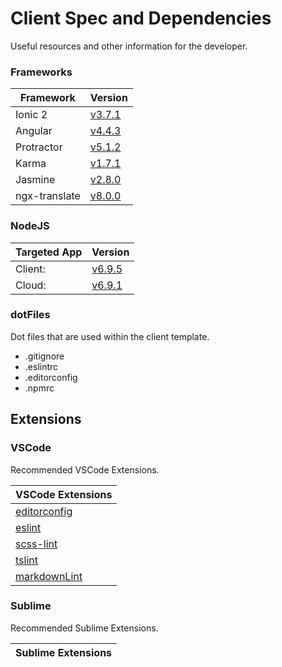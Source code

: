 # Client Spec and Dependencies

Useful resources and other information for the developer.

### Frameworks

| Framework | Version |
|---|---|
| Ionic 2 | [v3.7.1](https://github.com/ionic-team/ionic/compare/v3.7.0...v3.7.1) |
| Angular | [v4.4.3](https://github.com/angular/angular/blob/master/CHANGELOG.md#443-2017-09-19) |
| Protractor | [v5.1.2](https://github.com/angular/protractor/tree/5.1.2) |
| Karma | [v1.7.1](https://github.com/karma-runner/karma/tree/v1.7.1) |
| Jasmine | [v2.8.0](https://github.com/jasmine/jasmine/tree/v2.8.0) |
| ngx-translate | [v8.0.0](https://github.com/ngx-translate/core/tree/v8.0.0) |

### NodeJS

| Targeted App | Version |
|---|---|
| Client: | [v6.9.5](https://nodejs.org/docs/v6.9.5/api/) |
| Cloud: | [v6.9.1](https://nodejs.org/docs/v6.9.1/api/) |

### dotFiles

Dot files that are used within the client template.

+ .gitignore
+ .eslintrc
+ .editorconfig
+ .npmrc

## Extensions

### VSCode

Recommended VSCode Extensions.

| VSCode Extensions |
|---|
| [editorconfig](https://marketplace.visualstudio.com/items?itemName=EditorConfig.EditorConfig) |
| [eslint](https://marketplace.visualstudio.com/items?itemName=dbaeumer.vscode-eslint) |
| [scss-lint](https://marketplace.visualstudio.com/items?itemName=glen-84.sass-lint) |
| [tslint](https://marketplace.visualstudio.com/items?itemName=eg2.tslint) |
| [markdownLint](https://marketplace.visualstudio.com/items?itemName=DavidAnson.vscode-markdownlint) |

### Sublime

Recommended Sublime Extensions.

| Sublime Extensions |
|---|